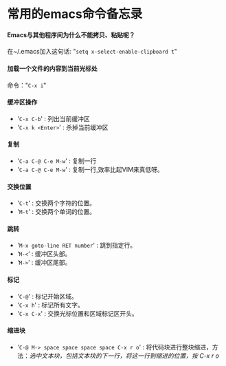 常用的emacs命令备忘录
==========

#### Emacs与其他程序间为什么不能拷贝、粘贴呢？ ####

在~/.emacs加入这句话: "`setq x-select-enable-clipboard t`"



#### 加载一个文件的内容到当前光标处 ####

命令："`C-x i`"


#### 缓冲区操作 ####

- '`C-x C-b`' : 列出当前缓冲区
- '`C-x k <Enter>`' : 杀掉当前缓冲区

#### 复制 ####

- '`C-a C-@ C-e M-w`' : 复制一行
- '`C-a C-@ C-e M-w`' : 复制一行,效率比起VIM来真低呀。

#### 交换位置 ####

- '`C-t`' : 交换两个字符的位置。
- '`M-t`' : 交换两个单词的位置。

#### 跳转 ####

- '`M-x goto-line RET number`' : 跳到指定行。
- ‘`M-<`’ : 缓冲区头部。
- ‘`M->`’ : 缓冲区尾部。

#### 标记 ####

- '`C-@`' : 标记开始区域。
- '`C-x h`' : 标记所有文字。
- '`C-x C-x`' : 交换光标位置和区域标记区开头。

#### 缩进块 ####

- '`C-@ M-> space space space space C-x r o`' : 将代码块进行整块缩进，方法：*选中文本块，包括文本块的下一行，将这一行到缩进的位置，按 C-x r o*
